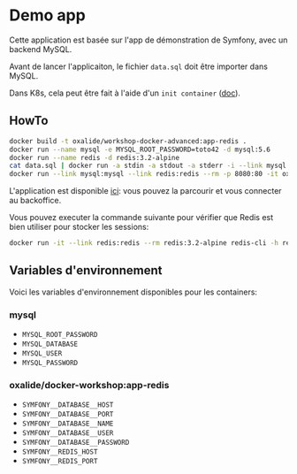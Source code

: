 # Demo app

Cette application est basée sur l'app de démonstration de Symfony, avec un backend MySQL.

Avant de lancer l'applicaiton, le fichier ``data.sql`` doit être importer dans MySQL.

Dans K8s, cela peut être fait à l'aide d'un ``init container`` ([doc](http://kubernetes.io/docs/user-guide/production-pods/#handling-initialization)).

## HowTo

```bash
docker build -t oxalide/workshop-docker-advanced:app-redis .
docker run --name mysql -e MYSQL_ROOT_PASSWORD=toto42 -d mysql:5.6
docker run --name redis -d redis:3.2-alpine
cat data.sql | docker run -a stdin -a stdout -a stderr -i --link mysql:mysql --rm mysql:5.6 sh -c 'exec mysql -hmysql -uroot -ptoto42'
docker run --link mysql:mysql --link redis:redis --rm -p 8080:80 -it oxalide/workshop-docker-advanced:app-redis
```


L'application est disponible [ici](http://localhost:8080): vous pouvez la parcourir et vous connecter au backoffice.

Vous pouvez executer la commande suivante pour vérifier que Redis est bien utiliser pour stocker les sessions:

```bash
docker run -it --link redis:redis --rm redis:3.2-alpine redis-cli -h redis -p 6379 keys '*'
```

## Variables d'environnement

Voici les variables d'environnement disponibles pour les containers:

### mysql

* ``MYSQL_ROOT_PASSWORD``
* ``MYSQL_DATABASE``
* ``MYSQL_USER``
* ``MYSQL_PASSWORD``

### oxalide/docker-workshop:app-redis

* ``SYMFONY__DATABASE__HOST``
* ``SYMFONY__DATABASE__PORT``
* ``SYMFONY__DATABASE__NAME``
* ``SYMFONY__DATABASE__USER``
* ``SYMFONY__DATABASE__PASSWORD``
* ``SYMFONY__REDIS_HOST``
* ``SYMFONY__REDIS_PORT``

